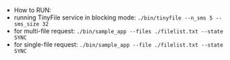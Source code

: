  * How to RUN:
 * running TinyFile service in blocking mode: `./bin/tinyfile --n_sms 5 --sms_size 32`
 * for multi-file request: `./bin/sample_app --files ./filelist.txt --state SYNC`
 * for single-file request: `./bin/sample_app --file ./filelist.txt --state SYNC`
    
 